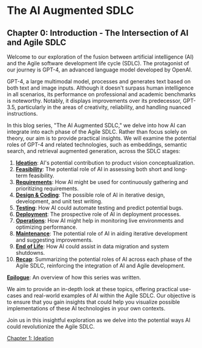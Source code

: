 # The AI Augmented SDLC
## Chapter 0: Introduction - The Intersection of AI and Agile SDLC

Welcome to our exploration of the fusion between artificial intelligence (AI) and the Agile software development life cycle (SDLC). The protagonist of our journey is GPT-4, an advanced language model developed by OpenAI.

GPT-4, a large multimodal model, processes and generates text based on both text and image inputs. Although it doesn't surpass human intelligence in all scenarios, its performance on professional and academic benchmarks is noteworthy. Notably, it displays improvements over its predecessor, GPT-3.5, particularly in the areas of creativity, reliability, and handling nuanced instructions.

In this blog series, "The AI Augmented SDLC," we delve into how AI can integrate into each phase of the Agile SDLC. Rather than focus solely on theory, our aim is to provide practical insights. We will examine the potential roles of GPT-4 and related technologies, such as embeddings, semantic search, and retrieval augmented generation, across the SDLC stages:

1. [**Ideation**](Chapter1.md): AI's potential contribution to product vision conceptualization.
2. [**Feasibility**](Chapter2.md): The potential role of AI in assessing both short and long-term feasibility.
3. [**Requirements**](Chapter3.md): How AI might be used for continuously gathering and prioritizing requirements.
4. [**Design & Coding**](Chapter4.md): The possible role of AI in iterative design, development, and unit test writing.
5. [**Testing**](Chapter5.md): How AI could automate testing and predict potential bugs.
6. [**Deployment**](Chapter6.md): The prospective role of AI in deployment processes.
7. [**Operations**](Chapter7.md): How AI might help in monitoring live environments and optimizing performance.
8. [**Maintenance**](Chapter8.md): The potential role of AI in aiding iterative development and suggesting improvements.
9. [**End of Life**](Chapter9.md): How AI could assist in data migration and system shutdowns.
10. [**Recap**](Chapter10.md): Summarizing the potential roles of AI across each phase of the Agile SDLC, reinforcing the integration of AI and Agile development.

[**Epilogue**](Epilogue.md): An overview of how this series was written.

We aim to provide an in-depth look at these topics, offering practical use-cases and real-world examples of AI within the Agile SDLC. Our objective is to ensure that you gain insights that could help you visualize possible implementations of these AI technologies in your own contexts.

Join us in this insightful exploration as we delve into the potential ways AI could revolutionize the Agile SDLC.

[Chapter 1: Ideation](Chapter1.md)
